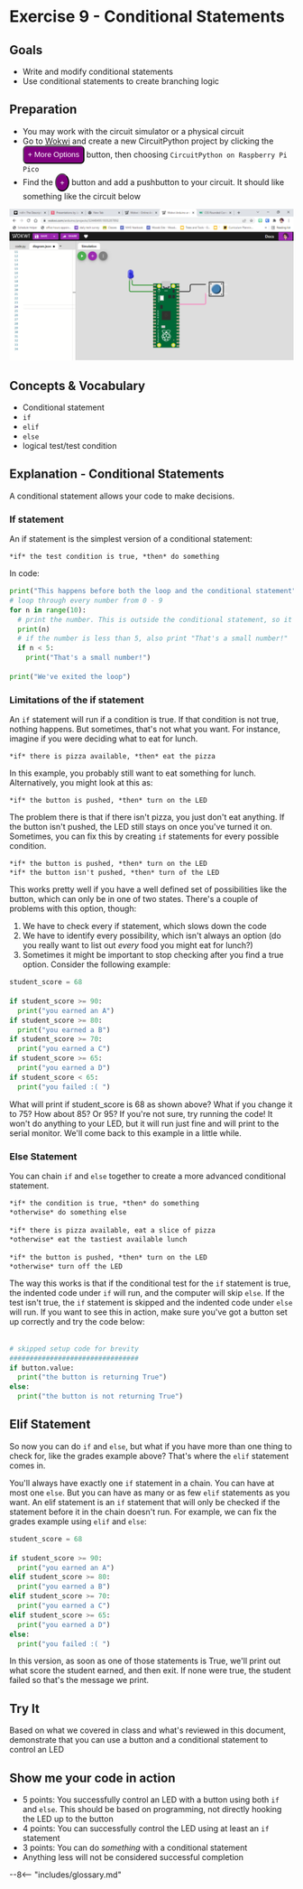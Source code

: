 # Exercise 9 - Conditional Statements

## Goals
- Write and modify conditional statements
- Use conditional statements to create branching logic

## Preparation
- You may work with the circuit simulator or a physical circuit
- Go to [Wokwi](https://wokwi.com/) and create a new CircuitPython project by clicking the <button style="color:white;background-color:purple;padding:.5em;border-radius:.5em;">+ More Options</button> button, then choosing `CircuitPython on Raspberry Pi Pico`
- Find the <button style="color:white;background-color:purple;padding:.5em;border-radius:50%"> + </button> button and add a pushbutton to your circuit. It should like something like the circuit below

![pi pico and pushbutton](../../img/circuitsim-screenshots/button-screenshot-4.png)

## Concepts & Vocabulary
- Conditional statement
- `if`
- `elif`
- `else`
- logical test/test condition

## Explanation - Conditional Statements

A conditional statement allows your code to make decisions.

### If statement

An if statement is the simplest version of a conditional statement:

    *if* the test condition is true, *then* do something

In code:

```python
print("This happens before both the loop and the conditional statement")
# loop through every number from 0 - 9
for n in range(10):
  # print the number. This is outside the conditional statement, so it happens every time
  print(n)
  # if the number is less than 5, also print "That's a small number!"
  if n < 5:
    print("That's a small number!")

print("We've exited the loop")
```

### Limitations of the if statement

An `if` statement will run if a condition is true. If that condition is not true, nothing happens. But sometimes, that's not what you want. For instance, imagine if you were deciding what to eat for lunch.

    *if* there is pizza available, *then* eat the pizza

In this example, you probably still want to eat something for lunch. Alternatively, you might look at this as: 

    *if* the button is pushed, *then* turn on the LED

The problem there is that if there isn't pizza, you just don't eat anything. If the button isn't pushed, the LED still stays on once you've turned it on. Sometimes, you can fix this by creating `if` statements for every possible condition.

    *if* the button is pushed, *then* turn on the LED
    *if* the button isn't pushed, *then* turn of the LED

This works pretty well if you have a well defined set of possibilities like the button, which can only be in one of two states. There's a couple of problems with this option, though:

1. We have to check every if statement, which slows down the code
2. We have to identify every possibility, which isn't always an option (do you really want to list out *every* food you might eat for lunch?)
3. Sometimes it might be important to stop checking after you find a true option. Consider the following example:

```python
student_score = 68

if student_score >= 90:
  print("you earned an A")
if student_score >= 80:
  print("you earned a B")
if student_score >= 70:
  print("you earned a C")
if student_score >= 65:
  print("you earned a D")
if student_score < 65:
  print("you failed :( ")
```

What will print if student_score is 68 as shown above? What if you change it to 75? How about 85? Or 95? If you're not sure, try running the code! It won't do anything to your LED, but it will run just fine and will print to the serial monitor. We'll come back to this example in a little while.

### Else Statement

You can chain `if` and `else` together to create a more advanced conditional statement.

    *if* the condition is true, *then* do something
    *otherwise* do something else

    *if* there is pizza available, eat a slice of pizza
    *otherwise* eat the tastiest available lunch

    *if* the button is pushed, *then* turn on the LED
    *otherwise* turn off the LED

The way this works is that if the conditional test for the `if` statement is true, the indented code under `if` will run, and the computer will skip `else`. If the test isn't true, the `if` statement is skipped and the indented code under `else` will run. If you want to see this in action, make sure you've got a button set up correctly and try the code below:

```python

# skipped setup code for brevity
################################
if button.value:
  print("the button is returning True")
else:
  print("the button is not returning True")
```

## Elif Statement

So now you can do `if` and `else`, but what if you have more than one thing to check for, like the grades example above? That's where the `elif` statement comes in.

You'll always have exactly one `if` statement in a chain. You can have at most one `else`. But you can have as many or as few `elif` statements as you want. An elif statement is an `if` statement that will only be checked if the statement before it in the chain doesn't run. For example, we can fix the grades example using `elif` and `else`:

```python
student_score = 68

if student_score >= 90:
  print("you earned an A")
elif student_score >= 80:
  print("you earned a B")
elif student_score >= 70:
  print("you earned a C")
elif student_score >= 65:
  print("you earned a D")
else:
  print("you failed :( ")
```

In this version, as soon as one of those statements is True, we'll print out what score the student earned, and then exit. If none were true, the student failed so that's the message we print.

## Try It

Based on what we covered in class and what's reviewed in this document, demonstrate that you can use a button and a conditional statement to control an LED

## Show me your code in action

- 5 points: You successfully control an LED with a button using both `if` and `else`. This should be based on programming, not directly hooking the LED up to the button
- 4 points: You can successfully control the LED using at least an `if` statement
- 3 points: You can do *something* with a conditional statement
- Anything less will not be considered successful completion

--8<-- "includes/glossary.md"